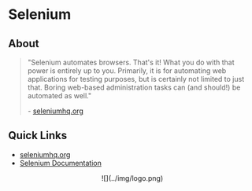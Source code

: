 # Selenium

## About
> "Selenium automates browsers. That's it! What you do with that power is entirely up to you. Primarily, it is for automating web applications for testing purposes, but is certainly not limited to just that. Boring web-based administration tasks can (and should!) be automated as well."
>
> \- [seleniumhq.org](https://www.seleniumhq.org/)

## Quick Links
 - [seleniumhq.org](https://www.seleniumhq.org/)
 - [Selenium Documentation](https://www.seleniumhq.org/docs/)

<center id="footer">
  ![](../img/logo.png)
</center>
